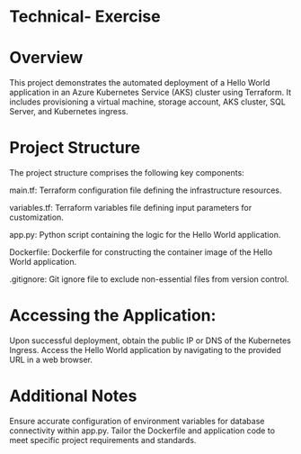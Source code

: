 # Technical- Exercise
# Overview
This project demonstrates the automated deployment of a Hello World application in an Azure Kubernetes Service (AKS) cluster using Terraform. It includes provisioning a virtual machine, storage account, AKS cluster, SQL Server, and Kubernetes ingress.

# Project Structure
The project structure comprises the following key components:

main.tf: Terraform configuration file defining the infrastructure resources.

variables.tf: Terraform variables file defining input parameters for customization.

app.py: Python script containing the logic for the Hello World application.

Dockerfile: Dockerfile for constructing the container image of the Hello World application.

.gitignore: Git ignore file to exclude non-essential files from version control.

# Accessing the Application:

Upon successful deployment, obtain the public IP or DNS of the Kubernetes Ingress.
Access the Hello World application by navigating to the provided URL in a web browser.

# Additional Notes
Ensure accurate configuration of environment variables for database connectivity within app.py.
Tailor the Dockerfile and application code to meet specific project requirements and standards.
